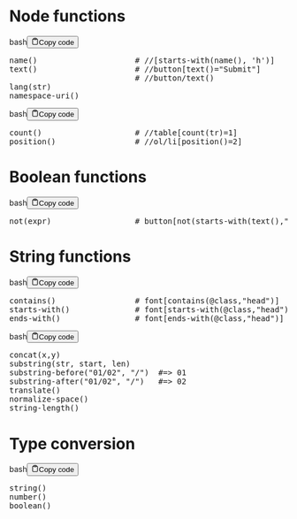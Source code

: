 <h1>Node functions</h1>
<div class="code-element"><div class="lang-line"><text>bash</text><button class="copy-button" id="code603b" onclick="copyCode(code603, code603b)"><svg stroke="currentColor" fill="none" stroke-width="2" viewBox="0 0 24 24" stroke-linecap="round" stroke-linejoin="round" class="h-4 w-4" height="1em" width="1em" xmlns="http://www.w3.org/2000/svg"><path d="M16 4h2a2 2 0 0 1 2 2v14a2 2 0 0 1-2 2H6a2 2 0 0 1-2-2V6a2 2 0 0 1 2-2h2"></path><rect x="8" y="2" width="8" height="4" rx="1" ry="1"></rect></svg><text>Copy code</text></button></div><div class="code" id="code603"><div class="highlight"><pre><span></span>name<span class="o">()</span><span class="w">                     </span><span class="c1"># //[starts-with(name(), &#39;h&#39;)]</span>
text<span class="o">()</span><span class="w">                     </span><span class="c1"># //button[text()=&quot;Submit&quot;]</span>
<span class="w">                           </span><span class="c1"># //button/text()</span>
lang<span class="o">(</span>str<span class="o">)</span>
namespace-uri<span class="o">()</span>
</pre></div></div></div>

<div class="code-element"><div class="lang-line"><text>bash</text><button class="copy-button" id="code604b" onclick="copyCode(code604, code604b)"><svg stroke="currentColor" fill="none" stroke-width="2" viewBox="0 0 24 24" stroke-linecap="round" stroke-linejoin="round" class="h-4 w-4" height="1em" width="1em" xmlns="http://www.w3.org/2000/svg"><path d="M16 4h2a2 2 0 0 1 2 2v14a2 2 0 0 1-2 2H6a2 2 0 0 1-2-2V6a2 2 0 0 1 2-2h2"></path><rect x="8" y="2" width="8" height="4" rx="1" ry="1"></rect></svg><text>Copy code</text></button></div><div class="code" id="code604"><div class="highlight"><pre><span></span>count<span class="o">()</span><span class="w">                    </span><span class="c1"># //table[count(tr)=1]</span>
position<span class="o">()</span><span class="w">                 </span><span class="c1"># //ol/li[position()=2]</span>
</pre></div></div></div>

<h1>Boolean functions</h1>
<div class="code-element"><div class="lang-line"><text>bash</text><button class="copy-button" id="code605b" onclick="copyCode(code605, code605b)"><svg stroke="currentColor" fill="none" stroke-width="2" viewBox="0 0 24 24" stroke-linecap="round" stroke-linejoin="round" class="h-4 w-4" height="1em" width="1em" xmlns="http://www.w3.org/2000/svg"><path d="M16 4h2a2 2 0 0 1 2 2v14a2 2 0 0 1-2 2H6a2 2 0 0 1-2-2V6a2 2 0 0 1 2-2h2"></path><rect x="8" y="2" width="8" height="4" rx="1" ry="1"></rect></svg><text>Copy code</text></button></div><div class="code" id="code605"><div class="highlight"><pre><span></span>not<span class="o">(</span>expr<span class="o">)</span><span class="w">                  </span><span class="c1"># button[not(starts-with(text(),&quot;Submit&quot;))]</span>
</pre></div></div></div>

<h1>String functions</h1>
<div class="code-element"><div class="lang-line"><text>bash</text><button class="copy-button" id="code606b" onclick="copyCode(code606, code606b)"><svg stroke="currentColor" fill="none" stroke-width="2" viewBox="0 0 24 24" stroke-linecap="round" stroke-linejoin="round" class="h-4 w-4" height="1em" width="1em" xmlns="http://www.w3.org/2000/svg"><path d="M16 4h2a2 2 0 0 1 2 2v14a2 2 0 0 1-2 2H6a2 2 0 0 1-2-2V6a2 2 0 0 1 2-2h2"></path><rect x="8" y="2" width="8" height="4" rx="1" ry="1"></rect></svg><text>Copy code</text></button></div><div class="code" id="code606"><div class="highlight"><pre><span></span>contains<span class="o">()</span><span class="w">                 </span><span class="c1"># font[contains(@class,&quot;head&quot;)]</span>
starts-with<span class="o">()</span><span class="w">              </span><span class="c1"># font[starts-with(@class,&quot;head&quot;)]</span>
ends-with<span class="o">()</span><span class="w">                </span><span class="c1"># font[ends-with(@class,&quot;head&quot;)]</span>
</pre></div></div></div>

<div class="code-element"><div class="lang-line"><text>bash</text><button class="copy-button" id="code607b" onclick="copyCode(code607, code607b)"><svg stroke="currentColor" fill="none" stroke-width="2" viewBox="0 0 24 24" stroke-linecap="round" stroke-linejoin="round" class="h-4 w-4" height="1em" width="1em" xmlns="http://www.w3.org/2000/svg"><path d="M16 4h2a2 2 0 0 1 2 2v14a2 2 0 0 1-2 2H6a2 2 0 0 1-2-2V6a2 2 0 0 1 2-2h2"></path><rect x="8" y="2" width="8" height="4" rx="1" ry="1"></rect></svg><text>Copy code</text></button></div><div class="code" id="code607"><div class="highlight"><pre><span></span>concat<span class="o">(</span>x,y<span class="o">)</span>
substring<span class="o">(</span>str,<span class="w"> </span>start,<span class="w"> </span>len<span class="o">)</span>
substring-before<span class="o">(</span><span class="s2">&quot;01/02&quot;</span>,<span class="w"> </span><span class="s2">&quot;/&quot;</span><span class="o">)</span><span class="w">  </span><span class="c1">#=&gt; 01</span>
substring-after<span class="o">(</span><span class="s2">&quot;01/02&quot;</span>,<span class="w"> </span><span class="s2">&quot;/&quot;</span><span class="o">)</span><span class="w">   </span><span class="c1">#=&gt; 02</span>
translate<span class="o">()</span>
normalize-space<span class="o">()</span>
string-length<span class="o">()</span>
</pre></div></div></div>

<h1>Type conversion</h1>
<div class="code-element"><div class="lang-line"><text>bash</text><button class="copy-button" id="code608b" onclick="copyCode(code608, code608b)"><svg stroke="currentColor" fill="none" stroke-width="2" viewBox="0 0 24 24" stroke-linecap="round" stroke-linejoin="round" class="h-4 w-4" height="1em" width="1em" xmlns="http://www.w3.org/2000/svg"><path d="M16 4h2a2 2 0 0 1 2 2v14a2 2 0 0 1-2 2H6a2 2 0 0 1-2-2V6a2 2 0 0 1 2-2h2"></path><rect x="8" y="2" width="8" height="4" rx="1" ry="1"></rect></svg><text>Copy code</text></button></div><div class="code" id="code608"><div class="highlight"><pre><span></span>string<span class="o">()</span>
number<span class="o">()</span>
boolean<span class="o">()</span>
</pre></div></div></div>